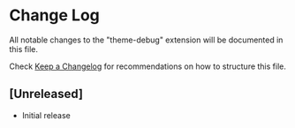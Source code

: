 # Change Log

All notable changes to the "theme-debug" extension will be documented in this file.

Check [Keep a Changelog](http://keepachangelog.com/) for recommendations on how to structure this file.

## [Unreleased]

- Initial release

